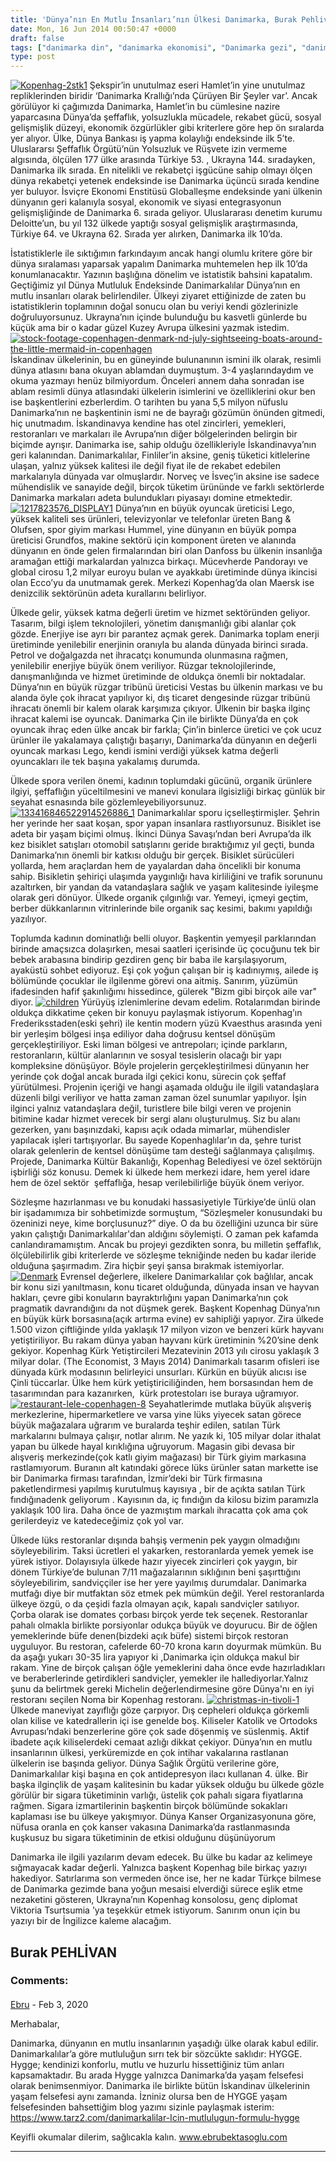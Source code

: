 ```yaml
---
title: 'Dünya’nın En Mutlu İnsanları’nın Ülkesi Danimarka, Burak Pehlivan'
date: Mon, 16 Jun 2014 00:50:47 +0000
draft: false
tags: ["danimarka din", "danimarka ekonomisi", "Danimarka gezi", "danimarka kadinlari", "Danimarka yazıları", "danimarkada spor", "danimarkada yasam", "Gezi", "Gezi ve Restoran", "kopenhag", "lego", "Spor", "Viktoria Tsurtsumia"]
type: post
---
```


[![Kopenhag-2stk1](https://burakpehlivan.org/wp-content/uploads/2014/06/Kopenhag-2stk1.jpg)](https://burakpehlivan.org/wp-content/uploads/2014/06/Kopenhag-2stk1.jpg)
Şekspir’in unutulmaz eseri Hamlet’in yine unutulmaz repliklerinden biridir ‘Danimarka Krallığı’nda Çürüyen Bir Şeyler var’. Ancak görülüyor ki çağımızda Danimarka, Hamlet’in bu cümlesine nazire yaparcasına Dünya’da şeffaflık, yolsuzlukla mücadele, rekabet gücü, sosyal gelişmişlik düzeyi, ekonomik özgürlükler gibi kriterlere göre hep ön sıralarda yer alıyor. Ülke, Dünya Bankası iş yapma kolaylığı endeksinde ilk 5’te. Uluslararsı Şeffaflık Örgütü’nün Yolsuzluk ve Rüşvete izin vermeme algısında, ölçülen 177 ülke arasında Türkiye 53. , Ukrayna 144. sıradayken, Danimarka ilk sırada. En nitelikli ve rekabetçi işgücüne sahip olmayı ölçen dünya rekabetçi yetenek endeksinde ise Danimarka üçüncü sırada kendine yer buluyor. İsviçre Ekonomi Enstitüsü Globalleşme endeksinde yani ülkenin dünyanın geri kalanıyla sosyal, ekonomik ve siyasi entegrasyonun gelişmişliğinde de Danimarka 6. sırada geliyor. Uluslararası denetim kurumu Deloitte’un, bu yıl 132 ülkede yaptığı sosyal gelişmişlik araştırmasında, Türkiye 64. ve Ukrayna 62. Sırada yer alırken, Danimarka ilk 10’da.

İstatistiklerle ile sıktığımın farkındayım ancak hangi olumlu kritere göre bir dünya sıralaması yaparsak yapalım Danimarka muhtemelen hep ilk 10’da konumlanacaktır. Yazının başlığına dönelim ve istatistik bahsini kapatalım. Geçtiğimiz yıl Dünya Mutluluk Endeksinde Danimarkalılar Dünya’nın en mutlu insanları olarak belirlendiler. Ülkeyi ziyaret ettiğinizde de zaten bu istatistiklerin toplamının doğal sonucu olan bu veriyi kendi gözlerinizle doğruluyorsunuz. Ukrayna’nın içinde bulunduğu bu kasvetli günlerde bu küçük ama bir o kadar güzel Kuzey Avrupa ülkesini yazmak istedim.
[![stock-footage-copenhagen-denmark-nd-july-sightseeing-boats-around-the-little-mermaid-in-copenhagen](https://burakpehlivan.org/wp-content/uploads/2014/06/stock-footage-copenhagen-denmark-nd-july-sightseeing-boats-around-the-little-mermaid-in-copenhagen.jpg)](https://burakpehlivan.org/wp-content/uploads/2014/06/stock-footage-copenhagen-denmark-nd-july-sightseeing-boats-around-the-little-mermaid-in-copenhagen.jpg)
İskandinav ülkelerinin, bu en güneyinde bulunanının ismini ilk olarak, resimli dünya atlasını bana okuyan ablamdan duymuştum. 3-4 yaşlarındaydım ve okuma yazmayı henüz bilmiyordum. Önceleri annem daha sonradan ise ablam resimli dünya atlasındaki ülkelerin isimlerini ve özelliklerini okur ben ise başkentlerini ezberlerdim. O tarihten bu yana 5,5 milyon nüfuslu Danimarka’nın ne başkentinin ismi ne de bayrağı gözümün önünden gitmedi, hiç unutmadım.
İskandinavya kendine has otel zincirleri, yemekleri, restoranları ve markaları ile Avrupa’nın diğer bölgelerinden belirgin bir biçimde ayrışır. Danimarka ise, sahip olduğu özellikleriyle İskandinavya’nın geri kalanından. Danimarkalılar, Finliler’in aksine, geniş tüketici kitlelerine ulaşan, yalnız yüksek kalitesi ile değil fiyat ile de rekabet edebilen markalarıyla dünyada var olmuşlardır. Norveç ve İsveç’in aksine ise sadece mühendislik ve sanayide değil, birçok tüketim ürününde ve farklı sektörlerde Danimarka markaları adeta bulundukları piyasayı domine etmektedir.
[![1217823576_DISPLAY1](https://burakpehlivan.org/wp-content/uploads/2014/06/1217823576_DISPLAY1.jpg)](https://burakpehlivan.org/wp-content/uploads/2014/06/1217823576_DISPLAY1.jpg)
Dünya’nın en büyük oyuncak üreticisi Lego, yüksek kaliteli ses ürünleri, televizyonlar ve telefonlar üreten Bang & Olufsen, spor giyim markası Hummel, yine dünyanın en büyük pompa üreticisi Grundfos, makine sektörü için komponent üreten ve alanında dünyanın en önde gelen firmalarından biri olan Danfoss bu ülkenin insanlığa aramağan ettiği markalardan yalnızca birkaçı. Mücevherde Pandorayı ve global cirosu 1,2 milyar euroyu bulan ve ayakkabı üretiminde dünya ikincisi olan Ecco’yu da unutmamak gerek. Merkezi Kopenhag’da olan Maersk ise denizcilik sektörünün adeta kurallarını belirliyor.

Ülkede gelir, yüksek katma değerli üretim ve hizmet sektöründen geliyor. Tasarım, bilgi işlem teknolojileri, yönetim danışmanlığı gibi alanlar çok gözde. Enerjiye ise ayrı bir parantez açmak gerek. Danimarka toplam enerji üretiminde yenilebilir enerjinin oranıyla bu alanda dünyada birinci sırada. Petrol ve doğalgazda net ihracatçı konumunda olunmasına rağmen, yenilebilir enerjiye büyük önem veriliyor. Rüzgar teknolojilerinde, danışmanlığında ve hizmet üretiminde de oldukça önemli bir noktadalar. Dünya’nın en büyük rüzgar tribünü üreticisi Vestas bu ülkenin markası ve bu alanda öyle çok ihracat yapılıyor ki, dış ticaret dengesinde rüzgar tribünü ihracatı önemli bir kalem olarak karşımıza çıkıyor. Ülkenin bir başka ilginç ihracat kalemi ise oyuncak. Danimarka Çin ile birlikte Dünya’da en çok oyuncak ihraç eden ülke ancak bir farkla; Çin’in binlerce üretici ve çok ucuz ürünler ile yakalamaya çalıştığı başarıyı, Danimarka’da dünyanın en değerli oyuncak markası Lego, kendi ismini verdiği yüksek katma değerli oyuncakları ile tek başına yakalamış durumda.

Ülkede spora verilen önemi, kadının toplumdaki gücünü, organik ürünlere ilgiyi, şeffaflığın yüceltilmesini ve manevi konulara ilgisizliği birkaç günlük bir seyahat esnasında bile gözlemleyebiliyorsunuz.
[![133416846522914526886_1](https://burakpehlivan.org/wp-content/uploads/2014/06/133416846522914526886_1.jpg)](https://burakpehlivan.org/wp-content/uploads/2014/06/133416846522914526886_1.jpg)
Danimarkalılar sporu içselleştirmişler. Şehrin her yerinde her saat koşan, spor yapan insanlara rastlıyorsunuz. Bisiklet ise adeta bir yaşam biçimi olmuş. İkinci Dünya Savaşı’ndan beri Avrupa’da ilk kez bisiklet satışları otomobil satışlarını geride bıraktığımız yıl geçti, bunda Danimarka’nın önemli bir katkısı olduğu bir gerçek. Bisiklet sürücüleri yollarda, hem araçlardan hem de yayalardan daha öncelikli bir konuma sahip. Bisikletin şehiriçi ulaşımda yaygınlığı hava kirliliğini ve trafik sorununu azaltırken, bir yandan da vatandaşlara sağlık ve yaşam kalitesinde iyileşme olarak geri dönüyor. Ülkede organik çılgınlığı var. Yemeyi, içmeyi geçtim, berber dükkanlarının vitrinlerinde bile organik saç kesimi, bakımı yapıldığı yazılıyor.

Toplumda kadının dominatlığı belli oluyor. Başkentin yemyeşil parklarından birinde amaçsızca dolaşırken, mesai saatleri içerisinde üç çocuğunu tek bir bebek arabasına bindirip gezdiren genç bir baba ile karşılaşıyorum, ayaküstü sohbet ediyoruz. Eşi çok yoğun çalışan bir iş kadınıymış, ailede iş bölümünde çocuklar ile ilgilenme görevi ona aitmiş. Sanırım, yüzümün ifadesinden hafif şakınlığımı hissedince, gülerek "Bizm gibi birçok aile var" diyor.
[![children](https://burakpehlivan.org/wp-content/uploads/2014/06/children.jpg)](https://burakpehlivan.org/wp-content/uploads/2014/06/children.jpg)
Yürüyüş izlenimlerine devam edelim. Rotalarımdan birinde oldukça dikkatime çeken bir konuyu paylaşmak istiyorum. Kopenhag’ın Frederiksstaden(eski şehri) ile kentin modern yüzü Kvaesthus arasında yeni bir yerleşim bölgesi inşa ediliyor daha doğrusu kentsel dönüşüm gerçekleştiriliyor. Eski liman bölgesi ve antrepoları; içinde parkların, restoranların, kültür alanlarının ve sosyal tesislerin olacağı bir yapı kompleksine dönüşüyor. Böyle projelerin gerçekleştirilmesi dünyanın her yerinde çok doğal ancak burada ilgi çekici konu, sürecin çok şeffaf yürütülmesi. Projenin içeriği ve hangi aşamada olduğu ile ilgili vatandaşlara düzenli bilgi veriliyor ve hatta zaman zaman özel sunumlar yapılıyor. İşin ilginci yalnız vatandaşlara değil, turistlere bile bilgi veren ve projenin bitimine kadar hizmet verecek bir sergi alanı oluşturulmuş. Siz bu alanı gezerken, yanı başınızdaki, kapısı açık odada mimarlar, mühendisler yapılacak işleri tartışıyorlar. Bu sayede Kopenhaglılar’ın da, şehre turist olarak gelenlerin de kentsel dönüşüme tam desteği sağlanmaya çalışılmış. Projede, Danimarka Kültür Bakanlığı, Kopenhag Belediyesi ve özel sektörüjn işbirliği söz konusu. Demek ki ülkede hem merkezi idare, hem yerel idare hem de özel sektör  şeffaflığa, hesap verilebilirliğe büyük önem veriyor.

Sözleşme hazırlanması ve bu konudaki hassasiyetiyle Türkiye’de ünlü olan bir işadamımıza bir sohbetimizde sormuştum, “Sözleşmeler konusundaki bu özeninizi neye, kime borçlusunuz?” diye. O da bu özelliğini uzunca bir süre yakın çalıştığı Danimarkalılar'dan aldığını söylemişti. O zaman pek kafamda canlandıramamıştım. Ancak bu projeyi gezdikten sonra, bu milletin şeffaflık, ölçülebilirlik gibi kriterlerde ve sözleşme tekniğinde neden bu kadar ileride olduğuna şaşırmadım. Zira hiçbir şeyi şansa bırakmak istemiyorlar.
[![Denmark](https://burakpehlivan.org/wp-content/uploads/2014/06/Denmark.jpg)](https://burakpehlivan.org/wp-content/uploads/2014/06/Denmark.jpg)
Evrensel değerlere, ilkelere Danimarkalılar çok bağlılar, ancak bir konu sizi yanıltmasın, konu ticaret olduğunda, dünyada insan ve hayvan hakları, çevre gibi konuların bayraktırlığını yapan Danimarka’nın çok pragmatik davrandığını da not düşmek gerek. Başkent Kopenhag Dünya’nın en büyük kürk borsasına(açık artırma evine) ev sahipliği yapıyor. Zira ülkede 1.500 vizon çiftliğinde yılda yaklaşık 17 milyon vizon ve benzeri kürk hayvanı yetiştiriliyor. Bu rakam dünya yaban hayvanı kürk üretiminin %20’sine denk gekiyor. Kopenhag Kürk Yetiştircileri Mezatevinin 2013 yılı cirosu yaklaşık 3 milyar dolar. (The Economist, 3 Mayıs 2014) Danimarkalı tasarım ofisleri ise dünyada kürk modasının belirleyici unsurları. Kürkün en büyük alıcısı ise Çinli tüccarlar. Ülke hem kürk yetiştiriciliğinden, hem borsasından hem de tasarımından para kazanırken,  kürk protestoları ise buraya uğramıyor.
[![restaurant-lele-copenhagen-8](https://burakpehlivan.org/wp-content/uploads/2014/06/restaurant-lele-copenhagen-8.jpg)](https://burakpehlivan.org/wp-content/uploads/2014/06/restaurant-lele-copenhagen-8.jpg)
Seyahatlerimde mutlaka büyük alışveriş merkezlerine, hipermarketlere ve varsa yine lüks yiyecek satan görece büyük mağazalara uğrarım ve buralarda teşhir edilen, satılan Türk markalarını bulmaya çalışır, notlar alırım. Ne yazık ki, 105 milyar dolar ithalat yapan bu ülkede hayal kırıklığına uğruyorum. Magasin gibi devasa bir alışveriş merkezinde(çok katlı giyim mağazası) bir Türk giyim markasına rastlamıyorum. Buranın alt katındaki görece lüks ürünler satan markette ise bir Danimarka firması tarafından, İzmir’deki bir Türk firmasına paketlendirmesi yapılmış kurutulmuş kayısıya , bir de açıkta satılan Türk fındığınadenk geliyorum . Kayısının da, iç fındığın da kilosu bizim paramızla yaklaşık 100 lira. Daha önce de yazmıştım markalı ihracatta çok ama çok gerilerdeyiz ve katedeceğimiz çok yol var.

Ülkede lüks restoranlar dışında bahşiş vermenin pek yaygın olmadığını söyleyebilirim. Taksi ücretleri el yakarken, restoranlarda yemek yemek ise yürek istiyor. Dolayısıyla ülkede hazır yiyecek zincirleri çok yaygın, bir dönem Türkiye’de bulunan 7/11 mağazalarının sıklığının beni şaşırttığını söyleyebilirim, sandviççiler ise her yere yayılmış durumdalar. Danimarka mutfağı diye bir mutfaktan söz etmek pek mümkün değil. Yerel restoranlarda ülkeye özgü, o da çeşidi fazla olmayan açık, kapalı sandviçler satılıyor. Çorba olarak ise domates çorbası birçok yerde tek seçenek. Restoranlar pahalı olmakla birlikte porsiyonlar odukça büyük ve doyurucu. Bir de öğlen yemeklerinde büfe denen(bizdeki açık büfe) sistemi birçok restoran uyguluyor. Bu restoran, cafelerde 60-70 krona karın doyurmak mümkün. Bu da aşağı yukarı 30-35 lira yapıyor ki ,Danimarka için oldukça makul bir rakam. Yine de birçok çalışan öğle yemeklerini daha önce evde hazırladıkları ve beraberlerinde getirdikleri sandviçler, yemekler ile hallediyorlar.Yalnız şunu da belirtmek gereki Michelin değerlendirmesine göre Dünya'nı en iyi restoranı seçilen Noma bir Kopenhag restoranı. 
[![christmas-in-tivoli-1](https://burakpehlivan.org/wp-content/uploads/2014/06/christmas-in-tivoli-1.jpg)](https://burakpehlivan.org/wp-content/uploads/2014/06/christmas-in-tivoli-1.jpg)
Ülkede maneviyat zayıflığı göze çarpıyor. Dış cepheleri oldukça görkemli olan kilise ve katedrallerin içi ise genelde boş. Kiliseler Katolik ve Ortodoks Avrupası’ndaki benzerlerine göre çok sade döşenmiş ve süslenmiş. Aktif ibadete açık kiliselerdeki cemaat azlığı dikkat çekiyor. Dünya’nın en mutlu insanlarının ülkesi, yerküremizde en çok intihar vakalarına rastlanan ülkelerin ise başında geliyor. Dünya Sağlık Örgütü verilerine göre, Danimarkalılar kişi başına en çok antidepresyon ilacı kullanan 4. ülke. Bir başka ilginçlik de yaşam kalitesinin bu kadar yüksek olduğu bu ülkede gözle görülür bir sigara tüketiminin varlığı, üstelik çok pahalı sigara fiyatlarına rağmen. Sigara izmartilerinin başkentin birçok bölümünde sokakları kaplaması ise bu ülkeye yakışmıyor. Dünya Kanser Organizasyonuna göre, nüfusa oranla en çok kanser vakasına Danimarka’da rastlanmasında kuşkusuz bu sigara tüketiminin de etkisi olduğunu düşünüyorum

Danimarka ile ilgili yazılarım devam edecek. Bu ülke bu kadar az kelimeye sığmayacak kadar değerli. Yalnızca başkent Kopenhag bile birkaç yazıyı hakediyor. Satırlarıma son vermeden önce ise, her ne kadar Türkçe bilmese de Danimarka gezimde bana yoğun mesaisi elverdiği sürece eşlik etme nezaketini gösteren, Ukrayna’nın Kopenhag konsolosu, genç diplomat Viktoria Tsurtsumia ’ya teşekkür etmek istiyorum. Sanırım onun için bu yazıyı bir de İngilizce kaleme alacağım.

**Burak PEHLİVAN**
---
### Comments:
#### 
[Ebru](http://www.ebrubektasoglu.com/ "ebrubektasoglu@gmail.com") - <time datetime="2020-02-26 15:09:51">Feb 3, 2020</time>

Merhabalar,

Danimarka, dünyanın en mutlu insanlarının yaşadığı ülke olarak kabul edilir. Danimarkalılar’a göre mutluluğun sırrı tek bir sözcükte saklıdır: HYGGE. Hygge; kendinizi konforlu, mutlu ve huzurlu hissettiğiniz tüm anları kapsamaktadır. Bu arada Hygge yalnızca Danimarka’da yaşam felsefesi olarak benimsenmiyor. Danimarka ile birlikte bütün İskandinav ülkelerinin yaşam felsefesi aynı zamanda. İzniniz olursa ben de HYGGE yaşam felsefesinden bahsettiğim blog yazımı sizinle paylaşmak isterim: https://www.tarz2.com/danimarkalilar-Icin-mutlulugun-formulu-hygge

Keyifli okumalar dilerim, sağlıcakla kalın.
www.ebrubektasoglu.com
<hr />
